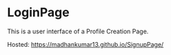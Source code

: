 # LoginPage
This is a user interface of a Profile Creation Page.

Hosted: https://madhankumar13.github.io/SignupPage/
